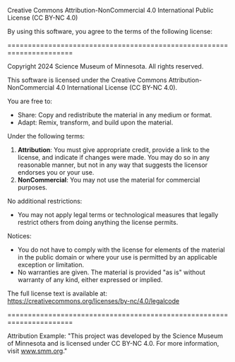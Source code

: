 Creative Commons Attribution-NonCommercial 4.0 International Public License (CC BY-NC 4.0)

By using this software, you agree to the terms of the following license:

======================================================================

Copyright 2024 Science Museum of Minnesota. All rights reserved.

This software is licensed under the Creative Commons Attribution-NonCommercial 4.0 International License (CC BY-NC 4.0).

You are free to:
- Share: Copy and redistribute the material in any medium or format.
- Adapt: Remix, transform, and build upon the material.

Under the following terms:
1. **Attribution**: You must give appropriate credit, provide a link to the license, and indicate if changes were made. You may do so in any reasonable manner, but not in any way that suggests the licensor endorses you or your use.
2. **NonCommercial**: You may not use the material for commercial purposes.

No additional restrictions:
- You may not apply legal terms or technological measures that legally restrict others from doing anything the license permits.

Notices:
- You do not have to comply with the license for elements of the material in the public domain or where your use is permitted by an applicable exception or limitation.
- No warranties are given. The material is provided "as is" without warranty of any kind, either expressed or implied.

The full license text is available at: https://creativecommons.org/licenses/by-nc/4.0/legalcode

======================================================================

Attribution Example:
"This project was developed by the Science Museum of Minnesota and is licensed under CC BY-NC 4.0. For more information, visit www.smm.org."
